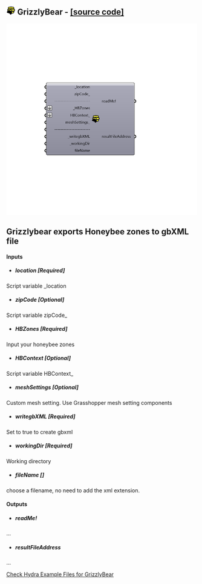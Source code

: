## ![](../../images/icons/GrizzlyBear.png) GrizzlyBear - [[source code]](https://github.com/mostaphaRoudsari/honeybee/tree/master/src/Honeybee_GrizzlyBear.py)

![](../../images/components/GrizzlyBear.png)

Grizzlybear exports Honeybee zones to gbXML file
 -
 

#### Inputs
* ##### location [Required]
Script variable _location
* ##### zipCode [Optional]
Script variable zipCode_
* ##### HBZones [Required]
Input your honeybee zones
* ##### HBContext [Optional]
Script variable HBContext_
* ##### meshSettings [Optional]
Custom mesh setting. Use Grasshopper mesh setting components
* ##### writegbXML [Required]
Set to true to create gbxml
* ##### workingDir [Required]
Working directory
* ##### fileName []
choose a filename, no need to add the xml extension.  

#### Outputs
* ##### readMe!
...
* ##### resultFileAddress
...


[Check Hydra Example Files for GrizzlyBear](https://hydrashare.github.io/hydra/index.html?keywords=Honeybee_GrizzlyBear)